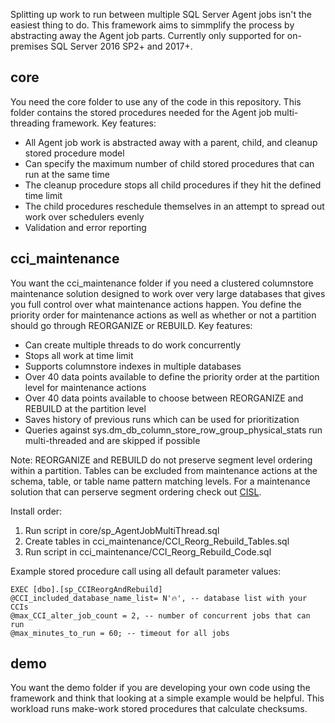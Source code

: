 Splitting up work to run between multiple SQL Server Agent jobs isn't the easiest thing to do. This framework aims to simmplify the process by abstracting away the Agent job parts. Currently only supported for on-premises SQL Server 2016 SP2+ and 2017+.

## core

You need the core folder to use any of the code in this repository. This folder contains the stored procedures needed for the Agent job multi-threading framework. Key features:

* All Agent job work is abstracted away with a parent, child, and cleanup stored procedure model
* Can specify the maximum number of child stored procedures that can run at the same time
* The cleanup procedure stops all child procedures if they hit the defined time limit
* The child procedures reschedule themselves in an attempt to spread out work over schedulers evenly
* Validation and error reporting

## cci_maintenance

You want the cci_maintenance folder if you need a clustered columnstore maintenance solution designed to work over very large databases that gives you full control over what maintenance actions happen. You define the priority order for maintenance actions as well as whether or not a partition should go through REORGANIZE or REBUILD. Key features:

* Can create multiple threads to do work concurrently
* Stops all work at time limit
* Supports columnstore indexes in multiple databases
* Over 40 data points available to define the priority order at the partition level for maintenance actions
* Over 40 data points available to choose between REORGANIZE and REBUILD at the partition level
* Saves history of previous runs which can be used for prioritization
* Queries against sys.dm_db_column_store_row_group_physical_stats run multi-threaded and are skipped if possible

Note: REORGANIZE and REBUILD do not preserve segment level ordering within a partition. Tables can be excluded from maintenance actions at the schema, table, or table name pattern matching levels. For a maintenance solution that can perserve segment ordering check out [CISL](https://github.com/NikoNeugebauer/CISL).

Install order:

1. Run script in core/sp_AgentJobMultiThread.sql
2. Create tables in cci_maintenance/CCI_Reorg_Rebuild_Tables.sql
3. Run script in cci_maintenance/CCI_Reorg_Rebuild_Code.sql

Example stored procedure call using all default parameter values:

    EXEC [dbo].[sp_CCIReorgAndRebuild]
    @CCI_included_database_name_list= N'🔥', -- database list with your CCIs
    @max_CCI_alter_job_count = 2, -- number of concurrent jobs that can run
    @max_minutes_to_run = 60; -- timeout for all jobs


## demo

You want the demo folder if you are developing your own code using the framework and think that looking at a simple example would be helpful. This workload runs make-work stored procedures that calculate checksums.
